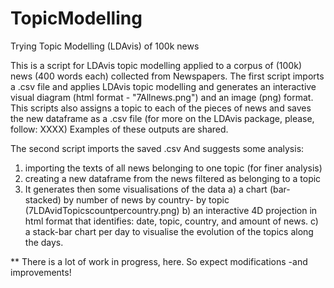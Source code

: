 # TopicModelling
Trying Topic Modelling (LDAvis) of 100k news

This is a script for LDAvis topic modelling applied to a corpus of (100k) news (400 words each) collected from Newspapers.
The first script imports a .csv file and applies LDAvis topic modelling and generates an interactive visual diagram (html format - "7Allnews.png") and an image (png) format.
This scripts also assigns a topic to each of the pieces of news and saves the new dataframe as a .csv file
(for more on the LDAvis package, please, follow: XXXX) 
Examples of these outputs are shared. 

The second script imports the saved .csv 
And suggests some analysis: 
1) importing the texts of all news belonging to one topic (for finer analysis)
2) creating a new dataframe from the news filtered as belonging to a topic
3) It generates then some visualisations of the data
  a) a chart (bar-stacked) by number of news by country- by topic (7LDAvidTopicscountpercountry.png)
  b) an interactive 4D projection in html format that identifies: date, topic, country, and amount of news.
  c) a stack-bar chart per day to visualise the evolution of the topics along the days.
  
  
** There is a lot of work in progress, here. So expect modifications -and improvements!
